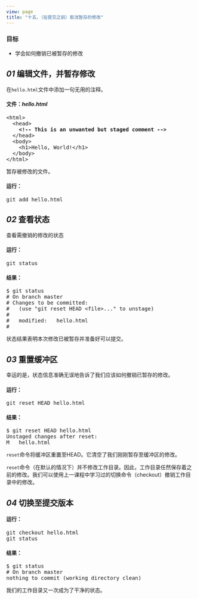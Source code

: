 ```yaml
---
view: page
title: "十五、（在提交之前）取消暂存的修改"
---
```


<h3>目标</h3>

<ul><li>学会如何撤销已被暂存的修改</li></ul>

<h2><em>01</em> 编辑文件，并暂存修改</h2>

<p>在<code>hello.html</code>文件中添加一句无用的注释。</p>

<h4 class="h4-pre">文件：<em>hello.html</em></h4>

<pre class="file">&lt;html&gt;
  &lt;head&gt;
    <strong>&lt;!-- This is an unwanted but staged comment --&gt;</strong>
  &lt;/head&gt;
  &lt;body&gt;
    &lt;h1&gt;Hello, World!&lt;/h1&gt;
  &lt;/body&gt;
&lt;/html&gt;</pre>

<p>暂存被修改的文件。</p>

<h4 class="h4-pre">运行：</h4>

<pre class="instructions">git add hello.html</pre>

<h2><em>02</em> 查看状态 </h2>

<p>查看需撤销的修改的状态</p>

<h4 class="h4-pre">运行：</h4>

<pre class="instructions">git status</pre>

<h4 class="h4-pre">结果：</h4>

<pre class="sample">$ git status
# On branch master
# Changes to be committed:
#   (use "git reset HEAD &lt;file&gt;..." to unstage)
#
#	modified:   hello.html
#</pre>

<p>状态结果表明本次修改已被暂存并准备好可以提交。</p>

<h2><em>03</em> 重置缓冲区</h2>

<p>幸运的是，状态信息准确无误地告诉了我们应该如何撤销已暂存的修改。</p>

<h4 class="h4-pre">运行：</h4>

<pre class="instructions">git reset HEAD hello.html</pre>

<h4 class="h4-pre">结果：</h4>

<pre class="sample">$ git reset HEAD hello.html
Unstaged changes after reset:
M	hello.html</pre>

<p><code>reset</code>命令将缓冲区重置至HEAD。它清空了我们刚刚暂存至缓冲区的修改。</p>

<p><code>reset</code>命令（在默认的情况下）并不修改工作目录。因此，工作目录任然保存着之前的修改。我们可以使用上一课程中学习过的切换命令（checkout）撤销工作目录中的修改。</p>

<h2><em>04</em> 切换至提交版本</h2>

<h4 class="h4-pre">运行：</h4>

<pre class="instructions">git checkout hello.html
git status</pre>

<h4 class="h4-pre">结果：</h4>

<pre class="sample">$ git status
# On branch master
nothing to commit (working directory clean)</pre>

<p>我们的工作目录又一次成为了干净的状态。</p>
